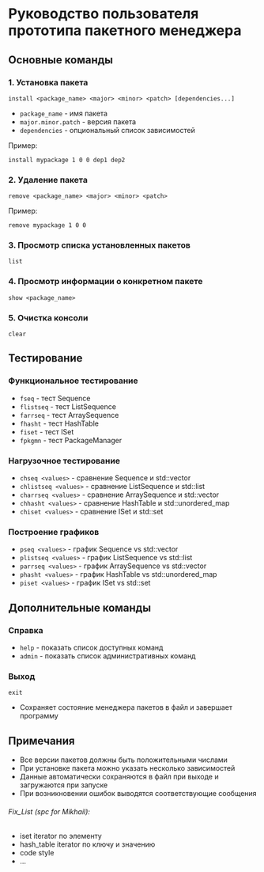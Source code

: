 # Руководство пользователя прототипа пакетного менеджера

## Основные команды

### 1. Установка пакета
```
install <package_name> <major> <minor> <patch> [dependencies...]
```
- `package_name` - имя пакета
- `major.minor.patch` - версия пакета
- `dependencies` - опциональный список зависимостей

Пример:
```
install mypackage 1 0 0 dep1 dep2
```

### 2. Удаление пакета
```
remove <package_name> <major> <minor> <patch>
```
Пример:
```
remove mypackage 1 0 0
```

### 3. Просмотр списка установленных пакетов
```
list
```

### 4. Просмотр информации о конкретном пакете
```
show <package_name>
```

### 5. Очистка консоли
```
clear
```

## Тестирование

### Функциональное тестирование
- `fseq` - тест Sequence
- `flistseq` - тест ListSequence
- `farrseq` - тест ArraySequence
- `fhasht` - тест HashTable
- `fiset` - тест ISet
- `fpkgmn` - тест PackageManager

### Нагрузочное тестирование
- `chseq <values>` - сравнение Sequence и std::vector
- `chlistseq <values>` - сравнение ListSequence и std::list
- `charrseq <values>` - сравнение ArraySequence и std::vector
- `chhasht <values>` - сравнение HashTable и std::unordered_map
- `chiset <values>` - сравнение ISet и std::set

### Построение графиков
- `pseq <values>` - график Sequence vs std::vector
- `plistseq <values>` - график ListSequence vs std::list
- `parrseq <values>` - график ArraySequence vs std::vector
- `phasht <values>` - график HashTable vs std::unordered_map
- `piset <values>` - график ISet vs std::set

## Дополнительные команды

### Справка
- `help` - показать список доступных команд
- `admin` - показать список административных команд

### Выход
```
exit
```
- Сохраняет состояние менеджера пакетов в файл и завершает программу

## Примечания
- Все версии пакетов должны быть положительными числами
- При установке пакета можно указать несколько зависимостей
- Данные автоматически сохраняются в файл при выходе и загружаются при запуске
- При возникновении ошибок выводятся соответствующие сообщения

###### Fix_List (spc for Mikhail):
- iset iterator по элементу
- hash_table iterator по ключу и значению
- code style
- ...

